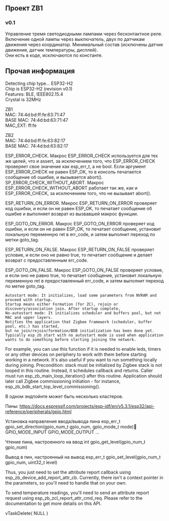 ## Проект ZB1

### v0.1
Управление тремя светодиодными лампами через бесконтактное реле.  
Включение одной лампы через выключатель, двух по датчикам движения через координатор.
Минимальный состав (исключены датчик движения, датчик температуры, дисплей).  
Они есть в коде, исключаются по константе.

## Прочая информация

Detecting chip type... ESP32-H2  
Chip is ESP32-H2 (revision v0.1)  
Features: BLE, IEEE802.15.4  
Crystal is 32MHz  

ZB1  
MAC: 74:4d:bd:ff:fe:63:71:47  
BASE MAC: 74:4d:bd:63:71:47  
MAC_EXT: ff:fe

ZB2  
MAC: 74:4d:bd:ff:fe:63:82:17  
BASE MAC: 74:4d:bd:63:82:17  


ESP_ERROR_CHECK. Макрос ESP_ERROR_CHECK используется для тех же целей, что и assert, за исключением того, что ESP_ERROR_CHECK проверяет свое значение как esp_err_t, а не bool. Если аргумент ESP_ERROR_CHECK не равен ESP_OK, то в консоль печатается сообщение об ошибке, и вызывается abort().
SP_ERROR_CHECK_WITHOUT_ABORT. Макрос ESP_ERROR_CHECK_WITHOUT_ABORT работает так же, как и ESP_ERROR_CHECK, за исключением того, что не вызывает abort().

ESP_RETURN_ON_ERROR. Макрос ESP_RETURN_ON_ERROR проверяет код ошибки, и если он не равен ESP_OK, то печатает сообщение об ошибке и выполняет возврат из вызвавшей макрос функции.

ESP_GOTO_ON_ERROR. Макрос ESP_GOTO_ON_ERROR проверяет код ошибки, и если он не равен ESP_OK, то печатает сообщение, установит локальную переменную ret в err_code, и затем выполнит переход по метки goto_tag.

ESP_RETURN_ON_FALSE. Макрос ESP_RETURN_ON_FALSE проверяет условие, и если оно не равно true, то печатает сообщение и делает возврат с предоставленным err_code.

ESP_GOTO_ON_FALSE. Макрос ESP_GOTO_ON_FALSE проверяет условие, и если оно не равно true, то печатает сообщение, установит локальную переменную ret в предоставленный err_code, и затем выполнит переход по метке goto_tag.


    Autostart mode: It initializes, load some parameters from NVRAM and proceed with startup. 
    Startup means either Formation (for ZC), rejoin or discovery/association join. After startup complete,
    No-autostart mode: It initializes scheduler and buffers pool, but not MAC and upper layers. 
    Notifies the application that Zigbee framework (scheduler, buffer pool, etc.) has started, 
    but no join/rejoin/formation/BDB initialization has been done yet. 
    Typically esp_zb_start with no_autostart mode is used when application wants to do something before starting joining the network.

   For example, you can use this function if it is needed to enable leds, timers or any other devices on periphery to work with them before starting working in a network. 
   It's also useful if you want to run something locally during joining.
   Precondition: stack must be initialized by Zigbee stack is not looped in this routine. 
   Instead, it schedules callback and returns. Caller must run esp_zb_main_loop_iteration() after this routine.
   Application should later call Zigbee commissioning initiation - for instance, esp_zb_bdb_start_top_level_commissioning().

 В одном эндпойнте может быть несколько кластеров.


Пины:
https://docs.espressif.com/projects/esp-idf/en/v5.3.1/esp32/api-reference/peripherals/gpio.html

Установка направления ввода/вывода пина
esp_err_t gpio_set_direction(gpio_num_t gpio_num, gpio_mode_t mode)
GPIO_MODE_INPUT GPIO_MODE_OUTPUT ...

Чтение пина, настроенного на ввод
 int gpio_get_level(gpio_num_t gpio_num)

Вывод в пин, настроенный на вывод
esp_err_t gpio_set_level(gpio_num_t gpio_num, uint32_t level)

Thus, you just need to set the attribute report callback using esp_zb_device_add_report_attr_cb. Currently, there isn't a context pointer in the parameters, so you'll need to handle that on your own.

To send temperature readings, you'll need to send an attribute report request using esp_zb_zcl_report_attr_cmd_req. Please refer to the documentation to get more details on this API.

 vTaskDelete( NULL )
 